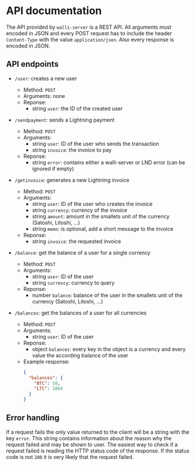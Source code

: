 # API documentation

The API provided by `walli-server` is a REST API. All arguments must encoded in JSON and every POST request has to include the header `Content-Type` with the value `application/json`. Also every response is encoded in JSON.

## API endpoints

* `/user`: creates a new user
  * Method: `POST`
  * Arguments: none
  * Reponse:
    * string `user`: the ID of the created user

* `/sendpayment`: sends a Lightning payment
  * Method: `POST`
  * Arguments:
    * string `user`: ID of the user who sends the transaction
    * string `invoice`: the invoice to pay
  * Reponse:
    * string `error`: contains either a walli-server or LND error (can be ignored if empty)

* `/getinvoice`: generates a new Lightning invoice
  * Method: `POST`
  * Arguments:
    * string `user`: ID of the user who creates the invoice
    * string `currency`: currency of the invoice
    * string `amount`: amount in the smallets unit of the currency (Satoshi, Litoshi, ...)
    * string `memo`: is optional, add a short message to the invoice
  * Reponse:
    * string `invoice`: the requested invoice

* `/balance`: get the balance of a user for a single currency
  * Method: `POST`
  * Arguments:
    * string `user`: ID of the user
    * string `currency`: currency to query
  * Reponse:
    * number `balance`: balance of the user in the smallets unit of the currency (Satoshi, Litoshi, ...)

* `/balances`: get the balances of a user for all currencies
  * Method: `POST`
  * Arguments:
    * string `user`: ID of the user
  * Reponse:
    * object `balances`: every key in the object is a currency and every value the according balance of the user
  * Example response:
    ```JSON
    {
      "balances": {
        "BTC": 58,
        "LTC": 1864
      }
    }
    ```

## Error handling

If a request fails the only value returned to the client will be a string with the key `error`. This string contains information about the reason why the request failed and may be shown to user. The easiest way to check if a request failed is reading the HTTP status code of the response. If the status code is not `200` it is very likely that the request failed.
